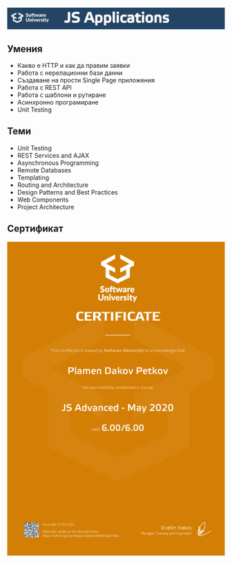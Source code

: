![JS-Applications](https://github.com/PPetkov2000/JS-Applications/blob/master/JSApplications.jpg)

## Умения

- Какво е HTTP и как да правим заявки
- Работа с нерелационни бази данни
- Създаване на прости Single Page приложения
- Работа с REST API
- Работа с шаблони и рутиране
- Асинхронно програмиране
- Unit Testing

## Теми

- Unit Testing
- REST Services and AJAX
- Asynchronous Programming
- Remote Databases
- Templating
- Routing and Architecture
- Design Patterns and Best Practices
- Web Components
- Project Architecture

## Сертификат

![alt text](https://github.com/PPetkov2000/JS-Applications/blob/master/js-advanced-certificate.jpg)
